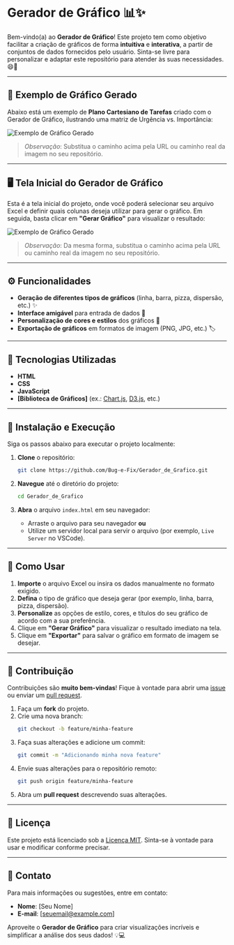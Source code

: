 # Gerador de Gráfico 📊✨

Bem-vindo(a) ao **Gerador de Gráfico**! Este projeto tem como objetivo facilitar a criação de gráficos de forma **intuitiva** e **interativa**, a partir de conjuntos de dados fornecidos pelo usuário. Sinta-se livre para personalizar e adaptar este repositório para atender às suas necessidades. 😄🚀

---

## 📸 Exemplo de Gráfico Gerado

Abaixo está um exemplo de **Plano Cartesiano de Tarefas** criado com o Gerador de Gráfico, ilustrando uma matriz de Urgência vs. Importância:

![Exemplo de Gráfico Gerado](./images/grafico-exemplo.png)

> *Observação*: Substitua o caminho acima pela URL ou caminho real da imagem no seu repositório.

---

## 🖥️ Tela Inicial do Gerador de Gráfico

Esta é a tela inicial do projeto, onde você poderá selecionar seu arquivo Excel e definir quais colunas deseja utilizar para gerar o gráfico. Em seguida, basta clicar em **"Gerar Gráfico"** para visualizar o resultado:

![Exemplo de Gráfico Gerado](./images/tela-inicial-exemplo.png)

> *Observação*: Da mesma forma, substitua o caminho acima pela URL ou caminho real da imagem no seu repositório.

---

## ⚙️ Funcionalidades

- **Geração de diferentes tipos de gráficos** (linha, barra, pizza, dispersão, etc.) ✨  
- **Interface amigável** para entrada de dados 🧩  
- **Personalização de cores e estilos** dos gráficos 🎨  
- **Exportação de gráficos** em formatos de imagem (PNG, JPG, etc.) 🏷️  

---

## 🔧 Tecnologias Utilizadas

- **HTML**  
- **CSS**  
- **JavaScript**  
- **[Biblioteca de Gráficos]** (ex.: [Chart.js](https://www.chartjs.org/), [D3.js](https://d3js.org/), etc.)

---

## 🚀 Instalação e Execução

Siga os passos abaixo para executar o projeto localmente:

1. **Clone** o repositório:
   ```bash
   git clone https://github.com/Bug-e-Fix/Gerador_de_Grafico.git
   ```

2. **Navegue** até o diretório do projeto:
   ```bash
   cd Gerador_de_Grafico
   ```

3. **Abra** o arquivo `index.html` em seu navegador:
   - Arraste o arquivo para seu navegador **ou**
   - Utilize um servidor local para servir o arquivo (por exemplo, `Live Server` no VSCode).

---

## 🚦 Como Usar

1. **Importe** o arquivo Excel ou insira os dados manualmente no formato exigido.
2. **Defina** o tipo de gráfico que deseja gerar (por exemplo, linha, barra, pizza, dispersão).
3. **Personalize** as opções de estilo, cores, e títulos do seu gráfico de acordo com a sua preferência.
4. Clique em **"Gerar Gráfico"** para visualizar o resultado imediato na tela.
5. Clique em **"Exportar"** para salvar o gráfico em formato de imagem se desejar.

---

## 🤝 Contribuição

Contribuições são **muito bem-vindas**! Fique à vontade para abrir uma [issue](../../issues) ou enviar um [pull request](../../pulls).

1. Faça um **fork** do projeto.
2. Crie uma nova branch:
   ```bash
   git checkout -b feature/minha-feature
   ```
3. Faça suas alterações e adicione um commit:
   ```bash
   git commit -m "Adicionando minha nova feature"
   ```
4. Envie suas alterações para o repositório remoto:
   ```bash
   git push origin feature/minha-feature
   ```
5. Abra um **pull request** descrevendo suas alterações.

---

## 📄 Licença

Este projeto está licenciado sob a [Licença MIT](./LICENSE). Sinta-se à vontade para usar e modificar conforme precisar.

---

## 📧 Contato

Para mais informações ou sugestões, entre em contato:

- **Nome**: [Seu Nome]  
- **E-mail**: [seuemail@example.com]

Aproveite o **Gerador de Gráfico** para criar visualizações incríveis e simplificar a análise dos seus dados! 💡💻
```
